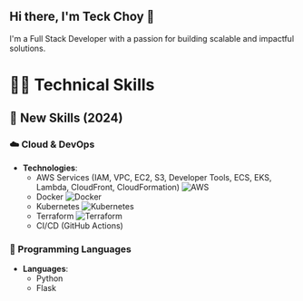 ## Hi there, I'm Teck Choy 👋

I'm a Full Stack Developer with a passion for building scalable and impactful solutions.

# 👨‍💻 Technical Skills

## 🚀 New Skills (2024)
### ☁️ Cloud & DevOps
- **Technologies**:
  - AWS Services (IAM, VPC, EC2, S3, Developer Tools, ECS, EKS, Lambda, CloudFront, CloudFormation) ![AWS](https://img.shields.io/badge/AWS-232F3E?style=flat-square&logo=amazonaws&logoColor=white)
  - Docker ![Docker](https://img.shields.io/badge/Docker-0db7f2?style=flat-square&logo=docker&logoColor=white)
  - Kubernetes ![Kubernetes](https://img.shields.io/badge/Kubernetes-326CE5?style=flat-square&logo=kubernetes&logoColor=white)
  - Terraform ![Terraform](https://img.shields.io/badge/Terraform-7B42BC?style=flat-square&logo=terraform&logoColor=white)
  - CI/CD (GitHub Actions)

### 🐍 Programming Languages
- **Languages**: 
  - Python
  - Flask

<!--
**tcwong2024/tcwong2024** is a ✨ _special_ ✨ repository because its `README.md` (this file) appears on your GitHub profile.

Here are some ideas to get you started:

- 🔭 I’m currently working on ...
- 🌱 I’m currently learning ...
- 👯 I’m looking to collaborate on ...
- 🤔 I’m looking for help with ...
- 💬 Ask me about ...
- 📫 How to reach me: ...
- 😄 Pronouns: ...
- ⚡ Fun fact: ...
-->
